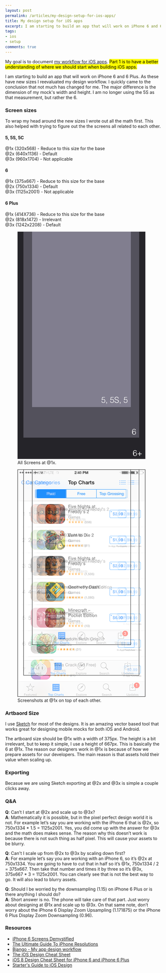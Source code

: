 ```yaml
---
layout: post
permalink: /articles/my-design-setup-for-ios-apps/
title: My design setup for iOS apps
excerpt: I am starting to build an app that will work on iPhone 6 and 6 Plus. As these have new sizes I reevaluated my design workflow.
tags:
- ios
- setup
comments: true
---
```


<p>My goal is to document <a href="/articles/my-workflow-for-ios-apps/">my workflow for iOS apps</a>. <mark>Part 1 is to have a better understanding of where we should start when building iOS apps.</mark></p>

<p>I am starting to build an app that will work on iPhone 6 and 6 Plus. As these have new sizes I reevaluated my design workflow. I quickly came to the conclusion that not much has changed for me. The major difference is the dimension of my mock's width and height. I am no longer using the 5S as that measurement, but rather the 6.</p>

<h3>Screen sizes</h3>
<p>To wrap my head around the new sizes I wrote out all the math first. This also helped with trying to figure out the the screens all related to each other.</p>

<h4>5, 5S, 5C</h4>
<p>@1x (320x568) - Reduce to this size for the base<br/>
@2x (640x1136) - Default<br/>
@3x (960x1704) - Not applicable</p>

<h4>6</h4>
<p>@1x (375x667) - Reduce to this size for the base<br/>
@2x (750x1334) - Default<br/>
@3x (1125x2001) - Not applicable</p>

<h4>6 Plus</h4>
<p>@1x (414X736) - Reduce to this size for the base<br/>
@2x (818x1472) - Irrelevant<br/>
@3x (1242x2208) - Default</p>

<div class="row">
<div class="col-6">

<figure>
<img src="/assets/posts/my-design-setup-for-ios-apps/size.png"/>
<figcaption>All Screens at @1x.</figcaption>
</figure>

</div><!--/col-->
<div class="col-6">

<figure>
<img src="/assets/posts/my-design-setup-for-ios-apps/screens.png"/>
<figcaption>Screenshots at @1x on top of each other.</figcaption>
</figure>

</div><!--/col-->
</div><!--/row-->

<h3>Artbaord Size</h3>
<p>I use <a href="http://bohemiancoding.com/sketch/">Sketch</a> for most of the designs. It is an amazing vector based tool that works great for designing mobile mocks for both iOS and Android.</p>
<p>The artboard size should be @1x with a width of 375px. The height is a bit irrelevant, but to keep it simple, I use a height of 667px. This is basically the 6 at @1x. The reason our designers work in @1x is because of how we prepare assets for our developers. The main reason is that assets hold their value when scaling up.</p>

<h3>Exporting</h3>
<p>Becasue we are using Sketch exporting at @2x and @3x is simple a couple clicks away.</p>

<h3>Q&amp;A</h3>

<p><strong>Q</strong>: Can’t I start at @2x and scale up to @3x?<br/>
<strong>A</strong>: Mathematically it is possible, but in the pixel perfect design world it is not. For example let’s say you are working with the iPhone 6 that is @2x, so 750x1334 * 1.5 = 1125x2001. Yes, you did come up with the answer for @3x and the math does makes sense. The reason why this doesn’t work is because there is not such thing as half pixel. This will cause your assets to be blurry.</p>

<p><strong>Q</strong>: Can't I scale up from @2x to @3x by scaling down first?<br/>
<strong>A</strong>: For example let’s say you are working with an iPhone 6, so it’s @2x at 750x1334. You are going to have to cut that in half so it’s @1x, 750x1334 / 2 = 375x667. Then take that number and times it by three so it’s @3x, 375x667 * 3 = 1125x2001. You can clearly see that is not the best way to go. It will also lead to blurry assets.</p>

<p><strong>Q</strong>: Should I be worried by the downsampling (1.15) on iPhone 6 Plus or is there anything I should do?<br/>
<strong>A</strong>: Short answer is no. The phone will take care of that part. Just worry about designing at @1x and scale up to @3x. On that same note, don’t worry about the iPhone 6 Display Zoom Upsampling (1.171875) or the iPhone 6 Plus Display Zoom Downsampling (0.96).</p>


<h3>Resources</h3>
<ul>
  <li><a href="http://www.paintcodeapp.com/news/iphone-6-screens-demystified">iPhone 6 Screens Demystified</a></li>
  <li><a href="http://www.paintcodeapp.com/news/ultimate-guide-to-iphone-resolutions">The Ultimate Guide To iPhone Resolutions</a></li>
  <li><a href="http://bjango.com/articles/appdesignworkflow/">Bjango - My app design workflow</a></li>
  <li><a href="http://ivomynttinen.com/blog/the-ios-7-design-cheat-sheet/">The iOS Design Cheat Sheet</a></li>
  <li><a href="http://click-labs.com/ios-8-design-cheat-sheet-and-free-iphone6plus-gui-psd/">iOS 8 Design Cheat Sheet for iPhone 6 and iPhone 6 Plus</a></li>
  <li><a href="http://taybenlor.com/2013/05/21/designing-for-ios.html">Starter's Guide to iOS Design</a></li>
</ul>
